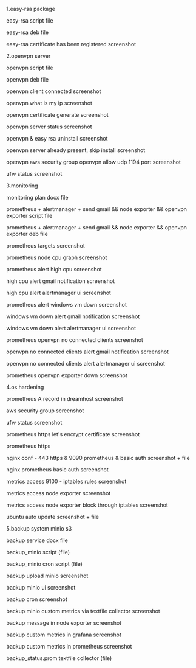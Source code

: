 1.easy-rsa package

easy-rsa script file

easy-rsa deb file

easy-rsa certificate has been registered screenshot

2.openvpn server

openvpn script file

openvpn deb file

openvpn client connected screenshot

openvpn what is my ip screenshot

openvpn certificate generate screenshot

openvpn server status screenshot

openvpn & easy rsa uninstall screenshot

openvpn server already present, skip install screenshot

openvpn aws security group openvpn allow udp 1194 port screenshot

ufw status screenshot

3.monitoring

monitoring plan docx file

prometheus + alertmanager + send gmail && node exporter && openvpn exporter script file

prometheus + alertmanager + send gmail && node exporter && openvpn exporter deb file

prometheus targets screenshot

prometheus node cpu graph screenshot

prometheus alert high cpu screenshot

high cpu alert gmail notification screenshot

high cpu alert alertmanager ui screenshot

prometheus alert windows vm down screenshot

windows vm down alert gmail notification screenshot

windows vm down alert alertmanager ui screenshot

prometheus openvpn no connected clients screenshot

openvpn no connected clients alert gmail notification screenshot

openvpn no connected clients alert alertmanager ui screenshot

prometheus openvpn exporter down screenshot

4.os hardening

prometheus A record in dreamhost screenshot

aws security group screenshot

ufw status screenshot

prometheus https let's encrypt certificate screenshot

prometheus https

nginx conf - 443 https & 9090 prometheus & basic auth screenshot + file

nginx prometheus basic auth screenshot

metrics access 9100 - iptables rules screenshot

metrics access node exporter screenshot

metrics access node exporter block through iptables screenshot

ubuntu auto update screenshot + file

5.backup system minio s3

backup service docx file

backup_minio script (file)

backup_minio cron script (file)

backup upload minio screenshot

backup minio ui screenshot

backup cron screenshot

backup minio custom metrics via textfile collector screenshot

backup message in node exporter screenshot

backup custom metrics in grafana screenshot

backup custom metrics in prometheus screenshot

backup_status.prom textfile collector (file)
